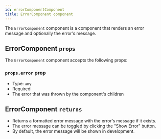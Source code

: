 ```yaml
---
id: errorComponentComponent
title: ErrorComponent component
---
```


The `ErrorComponent` component is a component that renders an error message and optionally the error's message.

## ErrorComponent `props`

The `ErrorComponent` component accepts the following props:

### `props.error` prop

- Type: `any`
- Required
- The error that was thrown by the component's children

## ErrorComponent `returns`

- Returns a formatted error message with the error's message if it exists.
- The error message can be toggled by clicking the "Show Error" button.
- By default, the error message will be shown in development.
